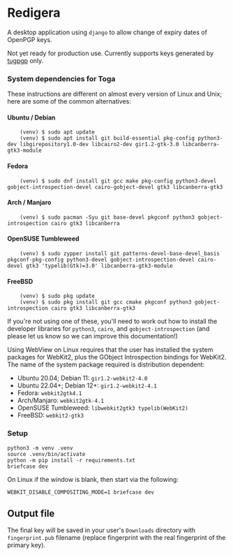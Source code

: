 # Redigera

A desktop application using `django` to allow change of expiry dates of OpenPGP keys.

Not yet ready for production use. Currently supports keys generated by [tugpgp](https://github.com/SUNET/tugpgp) only.

### System dependencies for Toga

These instructions are different on almost every version of Linux and Unix; here are
some of the common alternatives:

#### Ubuntu / Debian

```
    (venv) $ sudo apt update
    (venv) $ sudo apt install git build-essential pkg-config python3-dev libgirepository1.0-dev libcairo2-dev gir1.2-gtk-3.0 libcanberra-gtk3-module
```

#### Fedora


```
    (venv) $ sudo dnf install git gcc make pkg-config python3-devel gobject-introspection-devel cairo-gobject-devel gtk3 libcanberra-gtk3
```

#### Arch / Manjaro


```
    (venv) $ sudo pacman -Syu git base-devel pkgconf python3 gobject-introspection cairo gtk3 libcanberra

```

#### OpenSUSE Tumbleweed


```
    (venv) $ sudo zypper install git patterns-devel-base-devel_basis pkgconf-pkg-config python3-devel gobject-introspection-devel cairo-devel gtk3 'typelib(Gtk)=3.0' libcanberra-gtk3-module
```

#### FreeBSD


```
    (venv) $ sudo pkg update
    (venv) $ sudo pkg install git gcc cmake pkgconf python3 gobject-introspection cairo gtk3 libcanberra-gtk3
```
If you're not using one of these, you'll need to work out how to install the developer
libraries for ``python3``, ``cairo``, and ``gobject-introspection`` (and please let us
know so we can improve this documentation!)

Using WebView on Linux requires that the user has installed the system packages
for WebKit2, plus the GObject Introspection bindings for WebKit2. The name of
the system package required is distribution dependent:

  - Ubuntu 20.04; Debian 11: ``gir1.2-webkit2-4.0``
  - Ubuntu 22.04+; Debian 12+: ``gir1.2-webkit2-4.1``
  - Fedora: ``webkit2gtk4.1``
  - Arch/Manjaro: ``webkit2gtk-4.1``
  - OpenSUSE Tumbleweed: ``libwebkit2gtk3 typelib(WebKit2)``
  - FreeBSD: ``webkit2-gtk3``

### Setup


```
python3 -m venv .venv
source .venv/bin/activate
python -m pip install -r requirements.txt
briefcase dev
```

On Linux if the window is blank, then start via the following:

```
WEBKIT_DISABLE_COMPOSITING_MODE=1 briefcase dev
```




## Output file

The final key will be saved in your user's `Downloads` directory with
`fingerprint.pub` filename (replace fingerprint with the real fingerprint of
the primary key).
